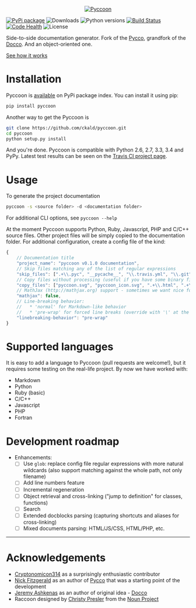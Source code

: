 <p align="center">
<a href="http://ckald.github.io/pyccoon/">
<img src="https://www.dropbox.com/s/n6s0ngrjl69ct09/pyccoon.svg?dl=1" alt="Pyccoon" />
</a>
</p>

[![PyPi package](https://img.shields.io/pypi/v/pyccoon.svg)](https://pypi.python.org/pypi/pyccoon)
![Downloads](https://img.shields.io/pypi/dm/pyccoon.svg)
![Python versions](https://img.shields.io/pypi/pyversions/pyccoon.svg)
[![Build Status](https://travis-ci.org/ckald/pyccoon.svg?branch=master)](https://travis-ci.org/ckald/pyccoon)
[![Code Health](https://landscape.io/github/ckald/pyccoon/master/landscape.svg?style=flat)](https://landscape.io/github/ckald/pyccoon/master)
![License](https://img.shields.io/badge/license-MIT-blue.svg)

Side-to-side documentation generator. Fork of the [Pycco](http://fitzgen.github.io/pycco/), grandfork of the [Docco](http://jashkenas.github.com/docco/). And an object-oriented one.

[See how it works](http://ckald.github.io/pyccoon/)

# Installation

Pyccoon is [available](https://pypi.python.org/pypi/pyccoon/) on PyPi package index. You can install it using pip:

```bash
pip install pyccoon
```

Another way to get the Pyccoon is

```bash
git clone https://github.com/ckald/pyccoon.git
cd pyccoon
python setup.py install
```

And you're done. Pyccoon is compatible with Python 2.6, 2.7, 3.3, 3.4 and PyPy. Latest test results can be seen on the [Travis CI project page](https://travis-ci.org/ckald/pyccoon).

# Usage

To generate the project documentation

```bash
pyccoon -s <source folder> -d <documentation folder>
```

For additional CLI options, see `pyccoon --help`

At the moment Pyccoon supports Python, Ruby, Javascript, PHP and C/C++ source files. Other project files will be simply copied to the documentation folder. For additional configuration, create a config file of the kind:

```js
{
    // Documentation title
    "project_name": "pyccoon v0.1.0 documentation",
    // Skip files matching any of the list of regular expressions
    "skip_files": [".+\\.pyc", "__pycache__", "\\.travis.yml", "\\.git", "\\.DS_Store"],
    // Copy files without processing (useful if you have some binary files)
    "copy_files": ["pyccoon.svg", "pyccoon_icon.svg", ".+\\.html", ".+\\.css", "\\.pyccoon"],
    // MathJax (http://mathjax.org) support - sometimes we want nice formulas
    "mathjax": false,
    // Line-breaking behavior:  
    //   * 'normal' for Markdown-like behavior 
    //   * 'pre-wrap' for forced line breaks (override with '\' at the end of the line)
    "linebreaking-behavior": "pre-wrap"
}
```

# Supported languages

It is easy to add a language to Pyccoon (pull requests are welcome!), but it requires some testing on the real-life project. By now we have worked with:

  - Markdown
  - Python
  - Ruby (basic)
  - C/C++
  - Javascript
  - PHP
  - Fortran

# Development roadmap

  - Enhancements:
      - [ ] Use `glob`: replace config file regular expressions with more natural wildcards (also support matching against the whole path, not only filename)
      - [ ] Add line numbers feature
      - [ ] Incremental regeneration
      - [ ] Object retrieval and cross-linking ("jump to definition" for classes, functions)
      - [ ] Search
      - [ ] Extended docblocks parsing (capturing shortcuts and aliases for cross-linking)
      - [ ] Mixed documents parsing: HTML/JS/CSS, HTML/PHP, etc.

-------

# Acknowledgements

  * [Cryptonomicon314](https://github.com/cryptonomicon314) as a surprisingly enthusiastic contributor
  * [Nick Fitzgerald](http://github.com/fitzgen) as an author of [Pycco](https://github.com/fitzgen/pycco) that was a starting point of the development
  * [Jeremy Ashkenas](https://github.com/jashkenas) as an author of original idea - [Docco](https://github.com/jashkenas/docco)
  * Raccoon designed by [Christy Presler](http://www.thenounproject.com/cnpresler) from the [Noun Project](http://www.thenounproject.com/)
